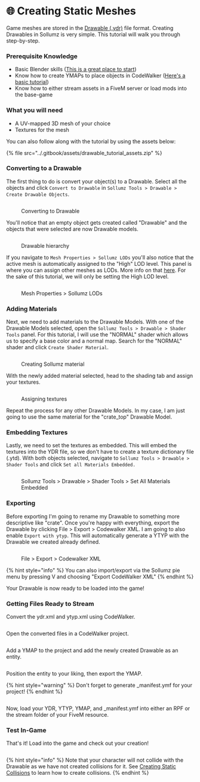 # 🌐 Creating Static Meshes

Game meshes are stored in the [Drawable (.ydr)](../documentation/drawables-.ydr/) file format. Creating Drawables in Sollumz is very simple. This tutorial will walk you through step-by-step.

### Prerequisite Knowledge

* Basic Blender skills ([This is a great place to start](https://www.youtube.com/playlist?list=PLjEaoINr3zgFX8ZsChQVQsuDSjEqdWMAD))
* Know how to create YMAPs to place objects in CodeWalker ([Here's a basic tutorial](https://www.youtube.com/watch?v=W0YPabgu8oo))
* Know how to either stream assets in a FiveM server or load mods into the base-game

### What you will need

* A UV-mapped 3D mesh of your choice
* Textures for the mesh

You can also follow along with the tutorial by using the assets below:&#x20;

{% file src="../.gitbook/assets/drawable_tutorial_assets.zip" %}

### Converting to a Drawable

The first thing to do is convert your object(s) to a Drawable. Select all the objects and click `Convert to Drawable` in `Sollumz Tools > Drawable > Create Drawable Objects`.

<figure><img src="../.gitbook/assets/convert-to-drawable.gif" alt=""><figcaption><p>Converting to Drawable</p></figcaption></figure>

You'll notice that an empty object gets created called "Drawable" and the objects that were selected are now Drawable models.

<div align="left">

<figure><img src="../.gitbook/assets/image (12).png" alt=""><figcaption><p>Drawable hierarchy</p></figcaption></figure>

</div>

If you navigate to `Mesh Properties > Sollumz LODs` you'll also notice that the active mesh is automatically assigned to the "High" LOD level. This panel is where you can assign other meshes as LODs. More info on that [here](../documentation/drawables-.ydr/level-of-detail-lods-editing.md). For the sake of this tutorial, we will only be setting the High LOD level.

<div align="left">

<figure><img src="../.gitbook/assets/image (13).png" alt=""><figcaption><p>Mesh Properties > Sollumz LODs</p></figcaption></figure>

</div>

### Adding Materials

Next, we need to add materials to the Drawable Models. With one of the Drawable Models selected, open the `Sollumz Tools > Drawable > Shader Tools` panel. For this tutorial, I will use the "NORMAL" shader which allows us to specify a base color and a normal map. Search for the "NORMAL" shader and click `Create Shader Material`.&#x20;

<div align="left">

<figure><img src="../.gitbook/assets/create_material.gif" alt=""><figcaption><p>Creating Sollumz material</p></figcaption></figure>

</div>

With the newly added material selected, head to the shading tab and assign your textures.

<div align="left">

<figure><img src="../.gitbook/assets/assign_textures.gif" alt=""><figcaption><p>Assigning textures</p></figcaption></figure>

</div>

Repeat the process for any other Drawable Models. In my case, I am just going to use the same material for the "crate\_top" Drawable Model.

### Embedding Textures

Lastly, we need to set the textures as embedded. This will embed the textures into the YDR file, so we don't have to create a texture dictionary file (.ytd). With both objects selected, navigate to `Sollumz Tools > Drawable > Shader Tools` and click `Set all Materials Embedded.`

<div align="left">

<figure><img src="../.gitbook/assets/image (15).png" alt=""><figcaption><p>Sollumz Tools > Drawable > Shader Tools > Set All Materials Embedded</p></figcaption></figure>

</div>

### Exporting

Before exporting I'm going to rename my Drawable to something more descriptive like "crate". Once you're happy with everything, export the Drawable by clicking File > Export > Codewalker XML. I am going to also enable `Export with ytyp`. This will automatically generate a YTYP with the Drawable we created already defined.

<div align="left">

<figure><img src="../.gitbook/assets/export.gif" alt=""><figcaption><p>File > Export > Codewalker XML</p></figcaption></figure>

</div>

{% hint style="info" %}
You can also import/export via the Sollumz pie menu by pressing V and choosing "Export CodeWalker XML"
{% endhint %}

Your Drawable is now ready to be loaded into the game!

### Getting Files Ready to Stream

Convert the ydr.xml and ytyp.xml using CodeWalker.

<div align="left">

<figure><img src="../.gitbook/assets/convert_xml.gif" alt=""><figcaption></figcaption></figure>

</div>

Open the converted files in a CodeWalker project.

<div align="left">

<figure><img src="../.gitbook/assets/open_files.gif" alt=""><figcaption></figcaption></figure>

</div>

Add a YMAP to the project and add the newly created Drawable as an entity.

<div align="left">

<figure><img src="../.gitbook/assets/add_ymap.gif" alt=""><figcaption></figcaption></figure>

</div>

Position the entity to your liking, then export the YMAP.

{% hint style="warning" %}
Don't forget to generate \_manifest.ymf for your project!
{% endhint %}

<div align="left">

<figure><img src="../.gitbook/assets/image (16).png" alt=""><figcaption></figcaption></figure>

</div>

Now, load your YDR, YTYP, YMAP, and \_manifest.ymf into either an RPF or the stream folder of your FiveM resource.

### Test In-Game

That's it! Load into the game and check out your creation!&#x20;

<div align="left">

<figure><img src="../.gitbook/assets/testing.gif" alt=""><figcaption></figcaption></figure>

</div>

{% hint style="info" %}
Note that your character will not collide with the Drawable as we have not created collisions for it. See [Creating Static Collisions](creating-static-collisions-todo.md) to learn how to create collisions.
{% endhint %}

